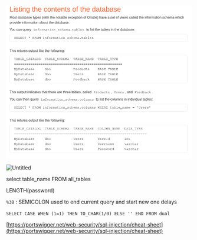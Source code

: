 ![Untitled](Interests/Programming/Pen%20testing/Port%20Swigger/SQL%20commands/Untitled.png)

![Untitled](Untitled%201.png)

select table_name FROM all_tables

LENGTH(password)

`%3B` : SEMICOLON used to end current query and start new one delays

`SELECT CASE WHEN (1=1) THEN TO_CHAR(1/0) ELSE '' END FROM dual`

[https://portswigger.net/web-security/sql-injection/cheat-sheet](https://portswigger.net/web-security/sql-injection/cheat-sheet)
